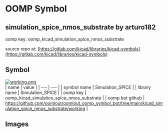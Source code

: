 # OOMP Symbol  
## simulation_spice_nmos_substrate  by arturo182  
  
oomp key: oomp_kicad_simulation_spice_nmos_substrate  
  
source repo at: [https://gitlab.com/kicad/libraries/kicad-symbols](https://gitlab.com/kicad/libraries/kicad-symbols)  
## Symbol  
  
[![working.png](working_600.png)](working.png)  
| name | value | 
| --- | --- | 
| symbol name | Simulation_SPICE | 
| library name | Simulation_SPICE | 
| oomp key | oomp_kicad_simulation_spice_nmos_substrate | 
| oomp bot github | https://github.com/oomlout/oomlout_oomp_symbol_bot/tree/main/kicad_simulation_spice_nmos_substrate/working | 
## Images  
